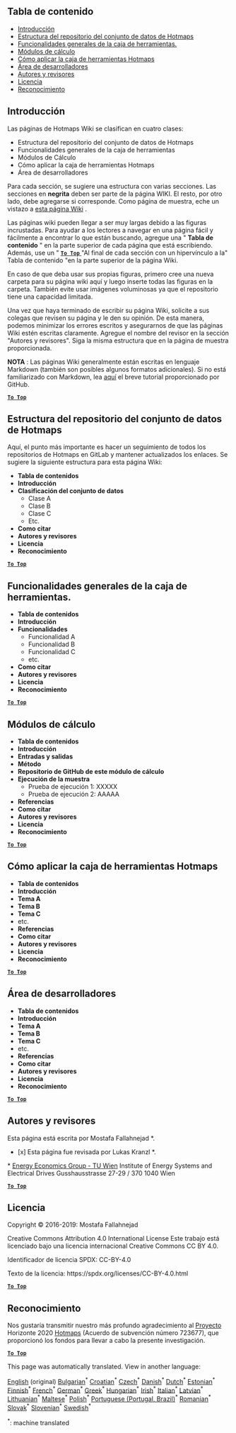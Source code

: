 <h2> Tabla de contenido </h2><ul><li> <a href="#Introduction">Introducción</a> </li><li> <a href="#Hotmaps-data-set-repository-structure">Estructura del repositorio del conjunto de datos de Hotmaps</a> </li><li> <a href="#General-functionalities-of-the-toolbox">Funcionalidades generales de la caja de herramientas.</a> </li><li> <a href="#Calculation-modules">Módulos de cálculo</a> </li><li> <a href="#How-to-apply-the-Hotmaps-toolbox">Cómo aplicar la caja de herramientas Hotmaps</a> </li><li> <a href="#Developers-area">Área de desarrolladores</a> </li><li> <a href="#authors-and-reviewers">Autores y revisores</a> </li><li> <a href="#license">Licencia</a> </li><li> <a href="#acknowledgement">Reconocimiento</a> </li></ul><h2> Introducción </h2><p> Las páginas de Hotmaps Wiki se clasifican en cuatro clases: </p><ul><li> Estructura del repositorio del conjunto de datos de Hotmaps </li><li> Funcionalidades generales de la caja de herramientas </li><li> Módulos de Cálculo </li><li> Cómo aplicar la caja de herramientas Hotmaps </li><li> Área de desarrolladores </li></ul><p> Para cada sección, se sugiere una estructura con varias secciones. Las secciones en <strong>negrita</strong> deben ser parte de la página WIKI. El resto, por otro lado, debe agregarse si corresponde. Como página de muestra, eche un vistazo a <a href="https://github.com/HotMaps/hotmaps_wiki/wiki/CM-District-heating-potential-user-defined-thresholds">esta página Wiki</a> . </p><p> Las páginas wiki pueden llegar a ser muy largas debido a las figuras incrustadas. Para ayudar a los lectores a navegar en una página fácil y fácilmente a encontrar lo que están buscando, agregue una &quot; <strong>Tabla de contenido</strong> &quot; en la parte superior de cada página que está escribiendo. Además, use un &quot; <ins> <code><strong><a href="#table-of-contents">To Top</a></strong></code> </ins> &quot;Al final de cada sección con un hipervínculo a la&quot; Tabla de contenido &quot;en la parte superior de la página Wiki. </p><p> En caso de que deba usar sus propias figuras, primero cree una nueva carpeta para su página wiki aquí y luego inserte todas las figuras en la carpeta. También evite usar imágenes voluminosas ya que el repositorio tiene una capacidad limitada. </p><p> Una vez que haya terminado de escribir su página Wiki, solicite a sus colegas que revisen su página y le den su opinión. De esta manera, podemos minimizar los errores escritos y asegurarnos de que las páginas Wiki estén escritas claramente. Agregue el nombre del revisor en la sección &quot;Autores y revisores&quot;. Siga la misma estructura que en la página de muestra proporcionada. </p><p> <strong>NOTA</strong> : Las páginas Wiki generalmente están escritas en lenguaje Markdown (también son posibles algunos formatos adicionales). Si no está familiarizado con Markdown, lea <a href="https://guides.github.com/features/mastering-markdown/">aquí</a> el breve tutorial proporcionado por GitHub. </p><p><ins> <code><strong><a href="#table-of-contents">To Top</a></strong></code> </ins> </p><h2> Estructura del repositorio del conjunto de datos de Hotmaps </h2><p> Aquí, el punto más importante es hacer un seguimiento de todos los repositorios de Hotmaps en GitLab y mantener actualizados los enlaces. Se sugiere la siguiente estructura para esta página Wiki: </p><ul><li> <strong>Tabla de contenidos</strong> </li><li> <strong>Introducción</strong> </li><li> <strong>Clasificación del conjunto de datos</strong> <ul><li> Clase A </li><li> Clase B </li><li> Clase C </li><li> Etc. </li></ul></li><li> <strong>Como citar</strong> </li><li> <strong>Autores y revisores</strong> </li><li> <strong>Licencia</strong> </li><li> <strong>Reconocimiento</strong> </li></ul><p><ins> <code><strong><a href="#table-of-contents">To Top</a></strong></code> </ins> </p><h2> Funcionalidades generales de la caja de herramientas. </h2><ul><li> <strong>Tabla de contenidos</strong> </li><li> <strong>Introducción</strong> </li><li> <strong>Funcionalidades</strong> <ul><li> Funcionalidad A </li><li> Funcionalidad B </li><li> Funcionalidad C </li><li> etc. </li></ul></li><li> <strong>Como citar</strong> </li><li> <strong>Autores y revisores</strong> </li><li> <strong>Licencia</strong> </li><li> <strong>Reconocimiento</strong> </li></ul><p><ins> <code><strong><a href="#table-of-contents">To Top</a></strong></code> </ins> </p><h2> Módulos de cálculo </h2><ul><li> <strong>Tabla de contenidos</strong> </li><li> <strong>Introducción</strong> </li><li> <strong>Entradas y salidas</strong> </li><li> <strong>Método</strong> </li><li> <strong>Repositorio de GitHub de este módulo de cálculo</strong> </li><li> <strong>Ejecución de la muestra</strong> <ul><li> Prueba de ejecución 1: XXXXX </li><li> Prueba de ejecución 2: AAAAA </li></ul></li><li> <strong>Referencias</strong> </li><li> <strong>Como citar</strong> </li><li> <strong>Autores y revisores</strong> </li><li> <strong>Licencia</strong> </li><li> <strong>Reconocimiento</strong> </li></ul><p><ins> <code><strong><a href="#table-of-contents">To Top</a></strong></code> </ins> </p><h2> Cómo aplicar la caja de herramientas Hotmaps </h2><ul><li> <strong>Tabla de contenidos</strong> </li><li> <strong>Introducción</strong> </li><li> <strong>Tema A</strong> </li><li> <strong>Tema B</strong> </li><li> <strong>Tema C</strong> </li><li> etc. </li><li> <strong>Referencias</strong> </li><li> <strong>Como citar</strong> </li><li> <strong>Autores y revisores</strong> </li><li> <strong>Licencia</strong> </li><li> <strong>Reconocimiento</strong> </li></ul><p><ins> <code><strong><a href="#table-of-contents">To Top</a></strong></code> </ins> </p><h2> Área de desarrolladores </h2><ul><li> <strong>Tabla de contenidos</strong> </li><li> <strong>Introducción</strong> </li><li> <strong>Tema A</strong> </li><li> <strong>Tema B</strong> </li><li> <strong>Tema C</strong> </li><li> etc. </li><li> <strong>Referencias</strong> </li><li> <strong>Como citar</strong> </li><li> <strong>Autores y revisores</strong> </li><li> <strong>Licencia</strong> </li><li> <strong>Reconocimiento</strong> </li></ul><p><ins> <code><strong><a href="#table-of-contents">To Top</a></strong></code> </ins> </p><h2> Autores y revisores </h2><p> Esta página está escrita por Mostafa Fallahnejad *. </p><ul><li> [x] Esta página fue revisada por Lukas Kranzl *. </li></ul><p> * <a href="https://eeg.tuwien.ac.at/">Energy Economics Group - TU Wien</a> Institute of Energy Systems and Electrical Drives Gusshausstrasse 27-29 / 370 1040 Wien </p><p><ins> <code><strong><a href="#table-of-contents">To Top</a></strong></code> </ins> </p><h2> Licencia </h2><p> Copyright © 2016-2019: Mostafa Fallahnejad </p><p> Creative Commons Attribution 4.0 International License Este trabajo está licenciado bajo una licencia internacional Creative Commons CC BY 4.0. </p><p> Identificador de licencia SPDX: CC-BY-4.0 </p><p> Texto de la licencia: https://spdx.org/licenses/CC-BY-4.0.html </p><p><ins> <code><strong><a href="#table-of-contents">To Top</a></strong></code> </ins> </p><h2> Reconocimiento </h2><p> Nos gustaría transmitir nuestro más profundo agradecimiento al <a href="https://www.hotmaps-project.eu">Proyecto</a> Horizonte 2020 <a href="https://www.hotmaps-project.eu">Hotmaps</a> (Acuerdo de subvención número 723677), que proporcionó los fondos para llevar a cabo la presente investigación. </p><p><ins> <code><strong><a href="#table-of-contents">To Top</a></strong></code> </ins> </p>

This page was automatically translated. View in another language:

[English](../en/Guidelines-for-writing-a-Hotmaps-Wiki-page.md) (original) [Bulgarian](../bg/Guidelines-for-writing-a-Hotmaps-Wiki-page.md)<sup>\*</sup> [Croatian](../hr/Guidelines-for-writing-a-Hotmaps-Wiki-page.md)<sup>\*</sup> [Czech](../cs/Guidelines-for-writing-a-Hotmaps-Wiki-page.md)<sup>\*</sup> [Danish](../da/Guidelines-for-writing-a-Hotmaps-Wiki-page.md)<sup>\*</sup> [Dutch](../nl/Guidelines-for-writing-a-Hotmaps-Wiki-page.md)<sup>\*</sup> [Estonian](../et/Guidelines-for-writing-a-Hotmaps-Wiki-page.md)<sup>\*</sup> [Finnish](../fi/Guidelines-for-writing-a-Hotmaps-Wiki-page.md)<sup>\*</sup> [French](../fr/Guidelines-for-writing-a-Hotmaps-Wiki-page.md)<sup>\*</sup> [German](../de/Guidelines-for-writing-a-Hotmaps-Wiki-page.md)<sup>\*</sup> [Greek](../el/Guidelines-for-writing-a-Hotmaps-Wiki-page.md)<sup>\*</sup> [Hungarian](../hu/Guidelines-for-writing-a-Hotmaps-Wiki-page.md)<sup>\*</sup> [Irish](../ga/Guidelines-for-writing-a-Hotmaps-Wiki-page.md)<sup>\*</sup> [Italian](../it/Guidelines-for-writing-a-Hotmaps-Wiki-page.md)<sup>\*</sup> [Latvian](../lv/Guidelines-for-writing-a-Hotmaps-Wiki-page.md)<sup>\*</sup> [Lithuanian](../lt/Guidelines-for-writing-a-Hotmaps-Wiki-page.md)<sup>\*</sup> [Maltese](../mt/Guidelines-for-writing-a-Hotmaps-Wiki-page.md)<sup>\*</sup> [Polish](../pl/Guidelines-for-writing-a-Hotmaps-Wiki-page.md)<sup>\*</sup> [Portuguese (Portugal, Brazil)](../pt/Guidelines-for-writing-a-Hotmaps-Wiki-page.md)<sup>\*</sup> [Romanian](../ro/Guidelines-for-writing-a-Hotmaps-Wiki-page.md)<sup>\*</sup> [Slovak](../sk/Guidelines-for-writing-a-Hotmaps-Wiki-page.md)<sup>\*</sup> [Slovenian](../sl/Guidelines-for-writing-a-Hotmaps-Wiki-page.md)<sup>\*</sup>  [Swedish](../sv/Guidelines-for-writing-a-Hotmaps-Wiki-page.md)<sup>\*</sup> 

<sup>\*</sup>: machine translated
